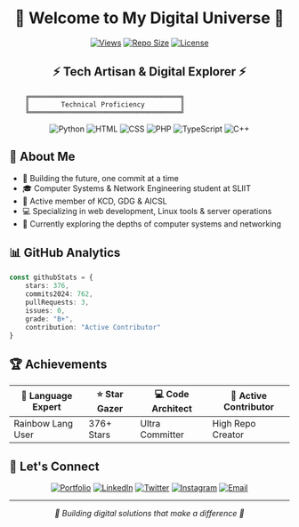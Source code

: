 <div align="center">

# 🚀 Welcome to My Digital Universe 🌌

[![Views](https://komarev.com/ghpvc/?username=vehanrajintha&color=blueviolet)](https://github.com/vehanrajintha)
[![Repo Size](https://img.shields.io/badge/Repo%20Size-31%20KB-brightgreen)](#)
[![License](https://img.shields.io/badge/License-GPL--3.0-blue)](#)

## ⚡ Tech Artisan & Digital Explorer ⚡

</div>

```ascii
    ╔══════════════════════════════════════╗
    ║        Technical Proficiency         ║
    ╚══════════════════════════════════════╝
```

<div align="center">

![Python](https://img.shields.io/badge/Python-84.40%25-%233776AB?style=for-the-badge&logo=python&logoColor=white)
![HTML](https://img.shields.io/badge/HTML-10.21%25-%23E34F26?style=for-the-badge&logo=html5&logoColor=white)
![CSS](https://img.shields.io/badge/CSS-1.04%25-%231572B6?style=for-the-badge&logo=css3&logoColor=white)
![PHP](https://img.shields.io/badge/PHP-0.89%25-%23777BB4?style=for-the-badge&logo=php&logoColor=white)
![TypeScript](https://img.shields.io/badge/TypeScript-0.55%25-%233178C6?style=for-the-badge&logo=typescript&logoColor=white)
![C++](https://img.shields.io/badge/C++-1.07%25-%2300599C?style=for-the-badge&logo=cplusplus&logoColor=white)

</div>

## 🎯 About Me

- 🧬 Building the future, one commit at a time
- 🎓 Computer Systems & Network Engineering student at SLIIT
- 🔗 Active member of KCD, GDG & AICSL
- 💻 Specializing in web development, Linux tools & server operations
- 🌱 Currently exploring the depths of computer systems and networking

## 📊 GitHub Analytics

```typescript
const githubStats = {
    stars: 376,
    commits2024: 762,
    pullRequests: 3,
    issues: 0,
    grade: "B+",
    contribution: "Active Contributor"
}
```

## 🏆 Achievements

<div align="center">

| 🌈 Language Expert | ⭐ Star Gazer | 💻 Code Architect | 🔄 Active Contributor |
|-------------------|---------------|-------------------|---------------------|
| Rainbow Lang User | 376+ Stars    | Ultra Committer  | High Repo Creator  |

</div>

## 🤝 Let's Connect

<div align="center">

[![Portfolio](https://img.shields.io/badge/Portfolio-000000?style=for-the-badge&logo=About.me&logoColor=white)](your-portfolio-link)
[![LinkedIn](https://img.shields.io/badge/LinkedIn-0077B5?style=for-the-badge&logo=linkedin&logoColor=white)](your-linkedin-link)
[![Twitter](https://img.shields.io/badge/Twitter-1DA1F2?style=for-the-badge&logo=twitter&logoColor=white)](your-twitter-link)
[![Instagram](https://img.shields.io/badge/Instagram-E4405F?style=for-the-badge&logo=instagram&logoColor=white)](https://www.instagram.com/vehanrajintha/)
[![Email](https://img.shields.io/badge/Email-D14836?style=for-the-badge&logo=gmail&logoColor=white)](mailto:IT23646360@my.sliit.lk)

</div>

---
<div align="center">

*💫 Building digital solutions that make a difference 💫*

</div>
<!---
kaveeneth/kaveeneth is a ✨ special ✨ repository because its `README.md` (this file) appears on your GitHub profile.
You can click the Preview link to take a look at your changes.
--->
